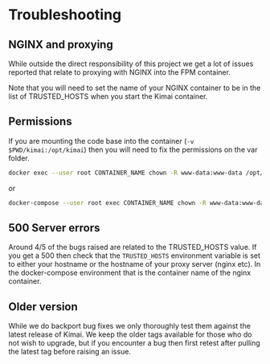 # Troubleshooting

## NGINX and proxying

While outside the direct responsibility of this project we get a lot of issues reported that relate to proxying with
NGINX into the FPM container.

Note that you will need to set the name of your NGINX container to be in the list of TRUSTED_HOSTS when you start the
Kimai container.

## Permissions

If you are mounting the code base into the container (`-v $PWD/kimai:/opt/kimai`) then you will need to fix the permissions on the var folder.

```bash
docker exec --user root CONTAINER_NAME chown -R www-data:www-data /opt/kimai/var
```

or

```bash
docker-compose --user root exec CONTAINER_NAME chown -R www-data:www-data /opt/kimai/var
```

## 500 Server errors

Around 4/5 of the bugs raised are related to the TRUSTED_HOSTS value.  If you get a 500 then check that the
`TRUSTED_HOSTS` environment variable is set to either your hostname or the hostname of your proxy server (nginx etc).  In
the docker-compose environment that is the container name of the nginx container.

## Older version

While we do backport bug fixes we only thoroughly test them against the latest release of Kimai.  We keep the older tags available for those who do not wish to upgrade, but if you encounter a bug then first retest after pulling the latest tag
before raising an issue.
